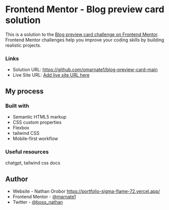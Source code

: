# Frontend Mentor - Blog preview card solution

This is a solution to the [Blog preview card challenge on Frontend Mentor](https://www.frontendmentor.io/challenges/blog-preview-card-ckPaj01IcS). Frontend Mentor challenges help you improve your coding skills by building realistic projects.

### Links

- Solution URL: https://github.com/omarnate1/blog-preview-card-main
- Live Site URL: [Add live site URL here](https://your-live-site-url.com)

## My process

### Built with

- Semantic HTML5 markup
- CSS custom properties
- Flexbox
- tailwind CSS
- Mobile-first workflow

### Useful resources

chatgpt, tailwind css docs

## Author

- Website - Nathan Orobor https://portfolio-sigma-flame-72.vercel.app/
- Frontend Mentor - [@marnate1](https://www.frontendmentor.io/profile/omarnate1)
- Twitter - [@boss_nathan](https://www.twitter.com/boss_nathan)
